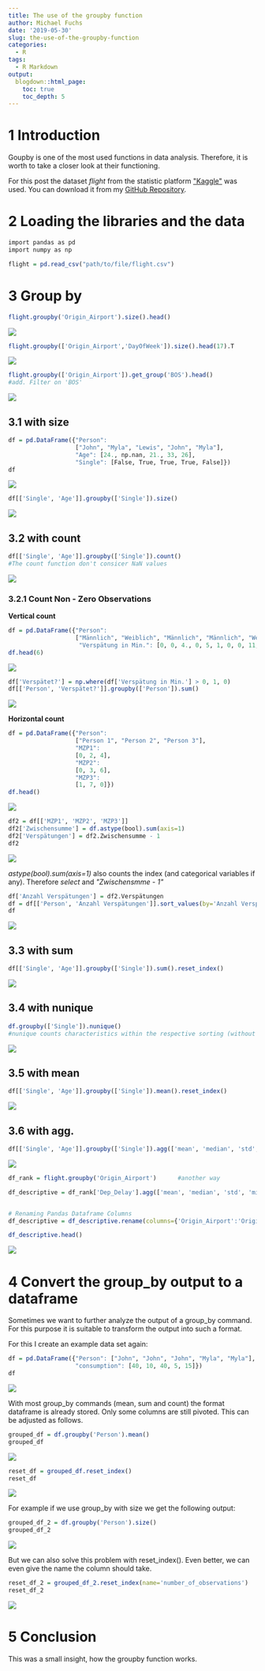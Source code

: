```yaml
---
title: The use of the groupby function
author: Michael Fuchs
date: '2019-05-30'
slug: the-use-of-the-groupby-function
categories:
  - R
tags:
  - R Markdown
output:
  blogdown::html_page:
    toc: true
    toc_depth: 5
---
```



# 1 Introduction


Goupby is one of the most used functions in data analysis. Therefore, it is worth to take a closer look at their functioning.


For this post the dataset *flight* from the statistic platform ["Kaggle"](https://www.kaggle.com) was used. You can download it from my [GitHub Repository](https://github.com/MFuchs1989/Datasets-and-Miscellaneous/tree/main/datasets).


# 2 Loading the libraries and the data




```r
import pandas as pd
import numpy as np
```



```r
flight = pd.read_csv("path/to/file/flight.csv")
```




# 3 Group by


```r
flight.groupby('Origin_Airport').size().head()
```

![](/post/2019-05-30-the-use-of-the-groupby-function_files/p1p35.png)



```r
flight.groupby(['Origin_Airport','DayOfWeek']).size().head(17).T
```

![](/post/2019-05-30-the-use-of-the-groupby-function_files/p1p36.png)



```r
flight.groupby(['Origin_Airport']).get_group('BOS').head()               
#add. Filter on 'BOS'
```

![](/post/2019-05-30-the-use-of-the-groupby-function_files/p1p37.png)





## 3.1 with size


```r
df = pd.DataFrame({"Person":
                   ["John", "Myla", "Lewis", "John", "Myla"],
                   "Age": [24., np.nan, 21., 33, 26],
                   "Single": [False, True, True, True, False]})
df 
```

![](/post/2019-05-30-the-use-of-the-groupby-function_files/p1p38.png)



```r
df[['Single', 'Age']].groupby(['Single']).size()       
```

![](/post/2019-05-30-the-use-of-the-groupby-function_files/p1p39.png)

## 3.2 with count


```r
df[['Single', 'Age']].groupby(['Single']).count()     
#The count function don't consicer NaN values
```

![](/post/2019-05-30-the-use-of-the-groupby-function_files/p1p40.png)


### 3.2.1 Count Non - Zero Observations

**Vertical count**


```r
df = pd.DataFrame({"Person":
                   ["Männlich", "Weiblich", "Männlich", "Männlich", "Weiblich", "Männlich", "Weiblich",                     "Männlich", "Weiblich", "Männlich", "Weiblich", "Männlich", "Weiblich"],
                    "Verspätung in Min.": [0, 0, 4., 0, 5, 1, 0, 0, 11, 5, 4, 0, 9]})
df.head(6)
```

![](/post/2019-05-30-the-use-of-the-groupby-function_files/p1p41.png)


```r
df['Verspätet?'] = np.where(df['Verspätung in Min.'] > 0, 1, 0)
df[['Person', 'Verspätet?']].groupby(['Person']).sum()
```

![](/post/2019-05-30-the-use-of-the-groupby-function_files/p1p42.png)



**Horizontal count**


```r
df = pd.DataFrame({"Person":
                   ["Person 1", "Person 2", "Person 3"],
                   "MZP1": 
                   [0, 2, 4],
                   "MZP2": 
                   [0, 3, 6],
                   "MZP3": 
                   [1, 7, 0]})
df.head() 
```

![](/post/2019-05-30-the-use-of-the-groupby-function_files/p1p43.png)



```r
df2 = df[['MZP1', 'MZP2', 'MZP3']]
df2['Zwischensumme'] = df.astype(bool).sum(axis=1)
df2['Verspätungen'] = df2.Zwischensumme - 1
df2
```

![](/post/2019-05-30-the-use-of-the-groupby-function_files/p1p44.png)

*astype(bool).sum(axis=1)* also counts the index (and categorical variables if any). Therefore *select* and *"Zwischensmme - 1"*




```r
df['Anzahl Verspätungen'] = df2.Verspätungen
df = df[['Person', 'Anzahl Verspätungen']].sort_values(by='Anzahl Verspätungen', ascending=False)
df
```

![](/post/2019-05-30-the-use-of-the-groupby-function_files/p1p45.png)


## 3.3 with sum


```r
df[['Single', 'Age']].groupby(['Single']).sum().reset_index() 
```

![](/post/2019-05-30-the-use-of-the-groupby-function_files/p1p46.png)


## 3.4 with nunique


```r
df.groupby(['Single']).nunique()       
#nunique counts characteristics within the respective sorting (without NAs)
```

![](/post/2019-05-30-the-use-of-the-groupby-function_files/p1p47.png)


## 3.5 with mean


```r
df[['Single', 'Age']].groupby(['Single']).mean().reset_index() 
```

![](/post/2019-05-30-the-use-of-the-groupby-function_files/p1p48.png)


## 3.6 with agg.


```r
df[['Single', 'Age']].groupby(['Single']).agg(['mean', 'median', 'std', 'min', 'max']).reset_index()
```

![](/post/2019-05-30-the-use-of-the-groupby-function_files/p1p49.png)


```r
df_rank = flight.groupby('Origin_Airport')      #another way

df_descriptive = df_rank['Dep_Delay'].agg(['mean', 'median', 'std', 'min', 'max']).reset_index()


# Renaming Pandas Dataframe Columns
df_descriptive = df_descriptive.rename(columns={'Origin_Airport':'Origin Airport', 'mean':'Mean', 'median':'Median', 'std':'Standard Deviation', 'min':'Minimum', 'max': 'Maximum'})

df_descriptive.head()
```

![](/post/2019-05-30-the-use-of-the-groupby-function_files/p1p50.png)




# 4 Convert the group_by output to a dataframe

Sometimes we want to further analyze the output of a group_by command. 
For this purpose it is suitable to transform the output into such a format.               


For this I create an example data set again:


```r
df = pd.DataFrame({"Person": ["John", "John", "John", "Myla", "Myla"],
                   "consumption": [40, 10, 40, 5, 15]})
df
```

![](/post/2019-05-30-the-use-of-the-groupby-function_files/p1p51.png)


With most group_by commands (mean, sum and count) the format dataframe is already stored. Only some columns are still pivoted.
This can be adjusted as follows.


```r
grouped_df = df.groupby('Person').mean()
grouped_df
```

![](/post/2019-05-30-the-use-of-the-groupby-function_files/p1p52.png)


```r
reset_df = grouped_df.reset_index()
reset_df
```

![](/post/2019-05-30-the-use-of-the-groupby-function_files/p1p53.png)


For example if we use group_by with size we get the following output:


```r
grouped_df_2 = df.groupby('Person').size()
grouped_df_2
```

![](/post/2019-05-30-the-use-of-the-groupby-function_files/p1p54.png)


But we can also solve this problem with reset_index().
Even better, we can even give the name the column should take.


```r
reset_df_2 = grouped_df_2.reset_index(name='number_of_observations')
reset_df_2
```

![](/post/2019-05-30-the-use-of-the-groupby-function_files/p1p55.png)



# 5 Conclusion

This was a small insight, how the groupby function works.
